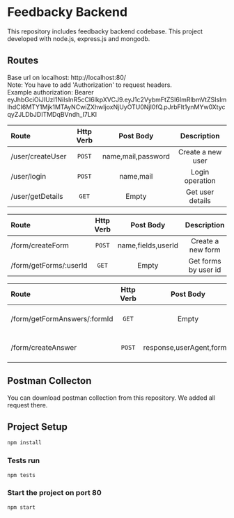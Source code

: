 # Feedbacky Backend
This repository includes feedbacky backend codebase. This project developed with node.js, express.js and mongodb.

## Routes
Base url on localhost: http://localhost:80/ <br/>
Note: You have to add 'Authorization' to request headers.  <br/>
Example authorization: Bearer eyJhbGciOiJIUzI1NiIsInR5cCI6IkpXVCJ9.eyJ1c2VybmFtZSI6ImRlbmVtZSIsImlhdCI6MTY1Mjk1MTAyNCwiZXhwIjoxNjUyOTU0NjI0fQ.pJrbFlt1ynMYw0XtycqyZJLDbJDITMDqBVndh_I7LKI <br/>

Route| Http Verb | Post Body | Description
:--- | :---: | :---: | :---:
/user/createUser | `POST` | name,mail,password | Create a new user
/user/login | `POST` | name,mail | Login operation
/user/getDetails | `GET` | Empty | Get user details

Route| Http Verb | Post Body | Description
:--- | :---: | :---: | :---:
/form/createForm | `POST` | name,fields,userId | Create a new form
/form/getForms/:userId | `GET` | Empty | Get forms by user id

Route| Http Verb | Post Body | Description
:--- | :---: | :---: | :---:
/form/getFormAnswers/:formId | `GET` | Empty | Get all answers by form id
/form/createAnswer | `POST` | response,userAgent,formId | Create a new answer

## Postman Collecton
You can download postman collection from this repository. We added all request there.

## Project Setup

```sh
npm install
```

### Tests run

```sh
npm tests
```

### Start the project on port 80

```sh
npm start
```
